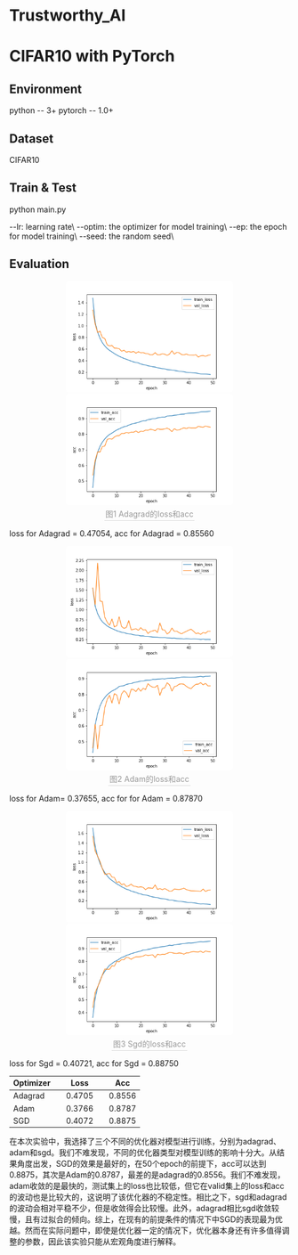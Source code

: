 # Trustworthy_AI
# CIFAR10 with PyTorch

## Environment

python  --  3+
pytorch --  1.0+

## Dataset

CIFAR10

## Train & Test

python main.py 

--lr: learning rate\\
--optim: the optimizer for model training\\
--ep:  the epoch for model training\\
--seed: the random seed\\

## Evaluation

<center class="half">    <img style="border-radius: 0.3125em;"     src="figure\ada_loss.png" width="300">    <img style="border-radius: 0.3125em;"     src="figure\ada_acc.png" width="300">    <br>    <div style="color:orange; border-bottom: 1px solid #d9d9d9;    display: inline-block;    color: #999;    padding: 2px;">图1 Adagrad的loss和acc</div></center>

loss for Adagrad = 0.47054, acc for Adagrad = 0.85560


<center class="half">    <img style="border-radius: 0.3125em;"     src="figure\adam_loss.png" width="300">    <img style="border-radius: 0.3125em;"     src="figure\adam_acc.png" width="300">    <br>    <div style="color:orange; border-bottom: 1px solid #d9d9d9;    display: inline-block;    color: #999;    padding: 2px;">图2 Adam的loss和acc</div></center>


loss for Adam= 0.37655, acc for for Adam = 0.87870


<center class="half">    <img style="border-radius: 0.3125em;"     src="figure\sgd_loss.png" width="300">    <img style="border-radius: 0.3125em;"     src="figure\sgd_acc.png" width="300">    <br>    <div style="color:orange; border-bottom: 1px solid #d9d9d9;    display: inline-block;    color: #999;    padding: 2px;">图3 Sgd的loss和acc</div></center>


loss for Sgd = 0.40721, acc for Sgd = 0.88750

| Optimizer |      | Loss   |      | Acc    |
| --------- | ---- | ------ | ---- | ------ |
| Adagrad   |      | 0.4705 |      | 0.8556 |
| Adam      |      | 0.3766 |      | 0.8787 |
| SGD       |      | 0.4072 |      | 0.8875 |

在本次实验中，我选择了三个不同的优化器对模型进行训练，分别为adagrad、adam和sgd。我们不难发现，不同的优化器类型对模型训练的影响十分大。从结果角度出发，SGD的效果是最好的，在50个epoch的前提下，acc可以达到0.8875，其次是Adam的0.8787，最差的是adagrad的0.8556。我们不难发现，adam收敛的是最快的，测试集上的loss也比较低，但它在valid集上的loss和acc的波动也是比较大的，这说明了该优化器的不稳定性。相比之下，sgd和adagrad的波动会相对平稳不少，但是收敛得会比较慢。此外，adagrad相比sgd收敛较慢，且有过拟合的倾向。综上，在现有的前提条件的情况下中SGD的表现最为优越。然而在实际问题中，即使是优化器一定的情况下，优化器本身还有许多值得调整的参数，因此该实验只能从宏观角度进行解释。


